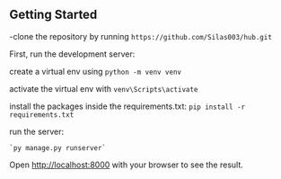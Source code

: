 ## Getting Started
-clone the repository by running `https://github.com/Silas003/hub.git`

First, run the development server:

create a virtual env using `python -m venv venv`

activate the virtual env with  `venv\Scripts\activate`

install the packages inside the requirements.txt:
`pip install -r requirements.txt`



run the server:
```
`py manage.py runserver`
```
Open [http://localhost:8000](http://localhost:8000) with your browser to see the result.



